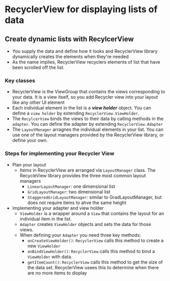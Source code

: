 # RecyclerView for displaying lists of data

## Create dynamic lists with RecylcerView
- You supply the data and define how it looks and RecyclerView library dynamically creates the elements when they're needed
- As the name implies, RecyclerView recyclers elements of list that have been scrolled off the list.

### Key classes
- RecyclerView is the ViewGroup that contains the views corresponding to your data. It is a view itself, so you add Recycler view into your layout like any other UI element
- Each individual element in the list is a ***view holder*** object. You can define a `view holder` by extending `RecyclerView.ViewHolder`.
- The `RecylcerView` binds the views to their data by calling methods in the `adapter`. You can define the adapter by extending `RecyclerView.Adapter`
- The `LayoutManager` arragnes the individual elements in your list. You can use one of the layout managers provided by the RecyclerView library, or define your own.

### Steps for implementing your Recycler View
- Plan your layout 
  - Items in RecyclerView are arranged via `LayoutManager` class. The RecycleView library provides the three most common layout managers
    - `LinearLayoutManager`: one dimensional list
    - `GridLayoutManager`: two dimensional list
    - `StaggeredGridLayoutManager`: similar to GradLayoutManager, but does not require items to ahve the same height
- Implementing your adapter and view holder
  - `ViewHolder` is a wrapper around a `View` that contains the layout for an individual item in the list.
  - `Adapter` creates `ViewHolder` objects and sets the data for those views. 
  - When defining your `Adapter` you need three key methods:
    - `onCreateViewHolder()`: `RecyclerView` calls this method to create a new `ViewHolder`
    - `onBindViewHolder()`: `RecyclerView` calls this method to bind a `ViewHolder` with data. 
    - `getItemCount()`: `RecyclerView` calls this method to get the size of the data set. RecyclerView usees this to determine when there are no more items to display
  